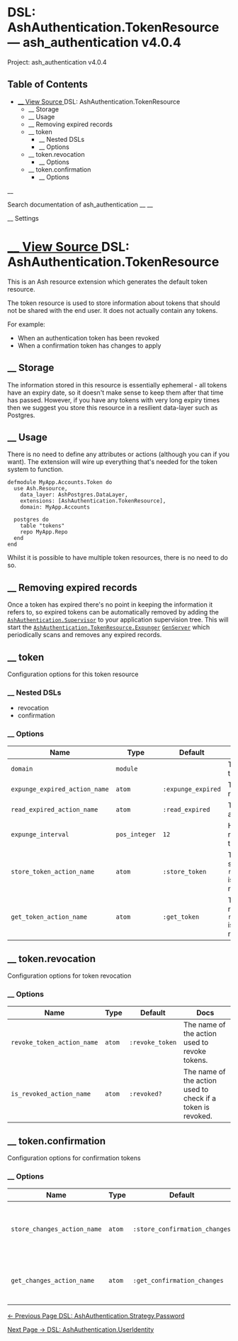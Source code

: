 # DSL: AshAuthentication.TokenResource — ash_authentication v4.0.4

Project: ash_authentication v4.0.4

## Table of Contents

- [ __ View Source ](external_link) DSL: AshAuthentication.TokenResource
  - __ Storage
  - __ Usage
  - __ Removing expired records
  - __ token
    - __ Nested DSLs
    - __ Options
  - __ token.revocation
    - __ Options
  - __ token.confirmation
    - __ Options

__

Search documentation of ash_authentication __ __

__ Settings

#  [ __ View Source ](external_link) DSL: AshAuthentication.TokenResource

This is an Ash resource extension which generates the default token resource.

The token resource is used to store information about tokens that should not be shared with the end user. It does not actually contain any tokens.

For example:

  * When an authentication token has been revoked
  * When a confirmation token has changes to apply



##  __ Storage

The information stored in this resource is essentially ephemeral - all tokens have an expiry date, so it doesn't make sense to keep them after that time has passed. However, if you have any tokens with very long expiry times then we suggest you store this resource in a resilient data-layer such as Postgres.

##  __ Usage

There is no need to define any attributes or actions (although you can if you want). The extension will wire up everything that's needed for the token system to function.
    
    
    defmodule MyApp.Accounts.Token do
      use Ash.Resource,
        data_layer: AshPostgres.DataLayer,
        extensions: [AshAuthentication.TokenResource],
        domain: MyApp.Accounts
    
      postgres do
        table "tokens"
        repo MyApp.Repo
      end
    end

Whilst it is possible to have multiple token resources, there is no need to do so.

##  __ Removing expired records

Once a token has expired there's no point in keeping the information it refers to, so expired tokens can be automatically removed by adding the [`AshAuthentication.Supervisor`](external_link) to your application supervision tree. This will start the [`AshAuthentication.TokenResource.Expunger`](external_link) [`GenServer`](external_link) which periodically scans and removes any expired records.

##  __ token

Configuration options for this token resource

###  __ Nested DSLs

  * revocation
  * confirmation



###  __ Options

Name| Type| Default| Docs  
---|---|---|---  
`domain`| `module`| | The Ash domain to use to access this resource.  
`expunge_expired_action_name`| `atom`| `:expunge_expired`| The name of the action used to remove expired tokens.  
`read_expired_action_name`| `atom`| `:read_expired`| The name of the action use to find all expired tokens.  
`expunge_interval`| `pos_integer`| `12`| How often to scan this resource for records which have expired, and thus can be removed.  
`store_token_action_name`| `atom`| `:store_token`| The name of the action to use to store a token, if `require_tokens_for_authentication?` is enabled in your authentication resource.  
`get_token_action_name`| `atom`| `:get_token`| The name of the action used to retrieve tokens from the store, if `require_tokens_for_authentication?` is enabled in your authentication resource.  
  
##  __ token.revocation

Configuration options for token revocation

###  __ Options

Name| Type| Default| Docs  
---|---|---|---  
`revoke_token_action_name`| `atom`| `:revoke_token`| The name of the action used to revoke tokens.  
`is_revoked_action_name`| `atom`| `:revoked?`| The name of the action used to check if a token is revoked.  
  
##  __ token.confirmation

Configuration options for confirmation tokens

###  __ Options

Name| Type| Default| Docs  
---|---|---|---  
`store_changes_action_name`| `atom`| `:store_confirmation_changes`| The name of the action used to store confirmation changes.  
`get_changes_action_name`| `atom`| `:get_confirmation_changes`| The name of the action used to get confirmation changes.  
  
[ ← Previous Page  DSL: AshAuthentication.Strategy.Password  ](external_link)

[ Next Page →  DSL: AshAuthentication.UserIdentity  ](external_link)

